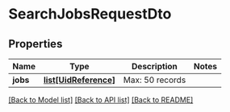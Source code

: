 # SearchJobsRequestDto

## Properties
Name | Type | Description | Notes
------------ | ------------- | ------------- | -------------
**jobs** | [**list[UidReference]**](UidReference.md) | Max: 50 records | 

[[Back to Model list]](../README.md#documentation-for-models) [[Back to API list]](../README.md#documentation-for-api-endpoints) [[Back to README]](../README.md)


